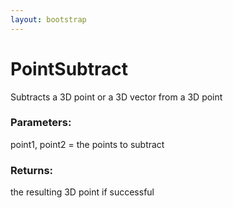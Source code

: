 ```yaml
---
layout: bootstrap
---
```


# PointSubtract

Subtracts a 3D point or a 3D vector from a 3D point
          

### Parameters:

point1, point2 = the points to subtract
        

### Returns:


the resulting 3D point if successful
        


